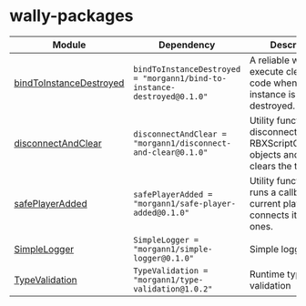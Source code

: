 # wally-packages

| Module | Dependency | Description |
| ------ | ---------- | ----------- |
| [bindToInstanceDestroyed](https://github.com/morgann1/wally-packages/tree/main/modules/bind-to-instance-destroyed) | `bindToInstanceDestroyed = "morgann1/bind-to-instance-destroyed@0.1.0"` | A reliable way to execute cleanup code when an instance is destroyed. |
| [disconnectAndClear](https://github.com/morgann1/wally-packages/tree/main/modules/disconnect-and-clear) | `disconnectAndClear = "morgann1/disconnect-and-clear@0.1.0"` | Utility function that disconnects all given RBXScriptConnection objects and then clears the table. |
| [safePlayerAdded](https://github.com/morgann1/wally-packages/tree/main/modules/safe-player-added) | `safePlayerAdded = "morgann1/safe-player-added@0.1.0"` | Utility function that runs a callback for all current players and connects it for future ones. |
| [SimpleLogger](https://github.com/morgann1/wally-packages/tree/main/modules/simple-logger) | `SimpleLogger = "morgann1/simple-logger@0.1.0"` | Simple logging utility |
| [TypeValidation](https://github.com/morgann1/wally-packages/tree/main/modules/type-validation) | `TypeValidation = "morgann1/type-validation@1.0.2"` | Runtime type validation | 